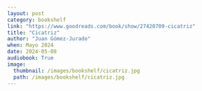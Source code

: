 ```yaml
---
layout: post
category: bookshelf
link: "https://www.goodreads.com/book/show/27420709-cicatriz"
title: "Cicatriz"
author: "Juan Gómez-Jurado"
when: Mayo 2024
date: 2024-05-08
audiobook: True
image:
  thumbnail: /images/bookshelf/cicatriz.jpg
  path: /images/bookshelf/cicatriz.jpg
---
```

